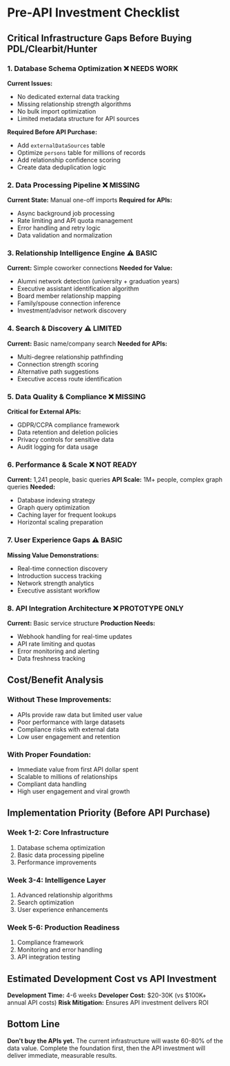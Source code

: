 # Pre-API Investment Checklist
## Critical Infrastructure Gaps Before Buying PDL/Clearbit/Hunter

### 1. Database Schema Optimization ❌ NEEDS WORK
**Current Issues:**
- No dedicated external data tracking
- Missing relationship strength algorithms  
- No bulk import optimization
- Limited metadata structure for API sources

**Required Before API Purchase:**
- Add `externalDataSources` table
- Optimize `persons` table for millions of records
- Add relationship confidence scoring
- Create data deduplication logic

### 2. Data Processing Pipeline ❌ MISSING
**Current State:** Manual one-off imports
**Required for APIs:**
- Async background job processing
- Rate limiting and API quota management
- Error handling and retry logic
- Data validation and normalization

### 3. Relationship Intelligence Engine ⚠️ BASIC
**Current:** Simple coworker connections
**Needed for Value:**
- Alumni network detection (university + graduation years)
- Executive assistant identification algorithm
- Board member relationship mapping
- Family/spouse connection inference
- Investment/advisor network discovery

### 4. Search & Discovery ⚠️ LIMITED
**Current:** Basic name/company search
**Needed for APIs:**
- Multi-degree relationship pathfinding
- Connection strength scoring
- Alternative path suggestions
- Executive access route identification

### 5. Data Quality & Compliance ❌ MISSING
**Critical for External APIs:**
- GDPR/CCPA compliance framework
- Data retention and deletion policies
- Privacy controls for sensitive data
- Audit logging for data usage

### 6. Performance & Scale ❌ NOT READY
**Current:** 1,241 people, basic queries
**API Scale:** 1M+ people, complex graph queries
**Needed:**
- Database indexing strategy
- Graph query optimization
- Caching layer for frequent lookups
- Horizontal scaling preparation

### 7. User Experience Gaps ⚠️ BASIC
**Missing Value Demonstrations:**
- Real-time connection discovery
- Introduction success tracking
- Network strength analytics
- Executive assistant workflow

### 8. API Integration Architecture ❌ PROTOTYPE ONLY
**Current:** Basic service structure
**Production Needs:**
- Webhook handling for real-time updates
- API rate limiting and quotas
- Error monitoring and alerting
- Data freshness tracking

## Cost/Benefit Analysis

### Without These Improvements:
- APIs provide raw data but limited user value
- Poor performance with large datasets
- Compliance risks with external data
- Low user engagement and retention

### With Proper Foundation:
- Immediate value from first API dollar spent
- Scalable to millions of relationships
- Compliant data handling
- High user engagement and viral growth

## Implementation Priority (Before API Purchase)

### Week 1-2: Core Infrastructure
1. Database schema optimization
2. Basic data processing pipeline
3. Performance improvements

### Week 3-4: Intelligence Layer
1. Advanced relationship algorithms
2. Search optimization
3. User experience enhancements

### Week 5-6: Production Readiness
1. Compliance framework
2. Monitoring and error handling
3. API integration testing

## Estimated Development Cost vs API Investment

**Development Time:** 4-6 weeks
**Developer Cost:** $20-30K (vs $100K+ annual API costs)
**Risk Mitigation:** Ensures API investment delivers ROI

## Bottom Line

**Don't buy the APIs yet.** The current infrastructure will waste 60-80% of the data value. Complete the foundation first, then the API investment will deliver immediate, measurable results.